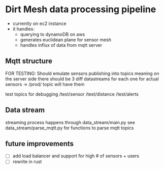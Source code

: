 # Dirt Mesh data processing pipeline
- currently on ec2 instance 
- it handles:
    - querying to dynamoDB on aws
    - generates euclidean plane for sensor mesh
    - handles influx of data from mqtt server

## Mqtt structure
FOR TESTING:
Should emulate sensors publishing into topics
meaning on the server side there should be 3 diff datastreams for each one
for actual sensors -> /prod/ topic will have them 

test topics for debugging 
    /test/sensor
    /test/distance
    /test/alerts

## Data stream
streaming process happens through data_stream/main.py
see data_stream/parse_mqtt.py for functions to parse mqtt topics
 

## future improvements
- [ ] add load balancer and support for high # of sensors + users
- [ ] rewrite in rust